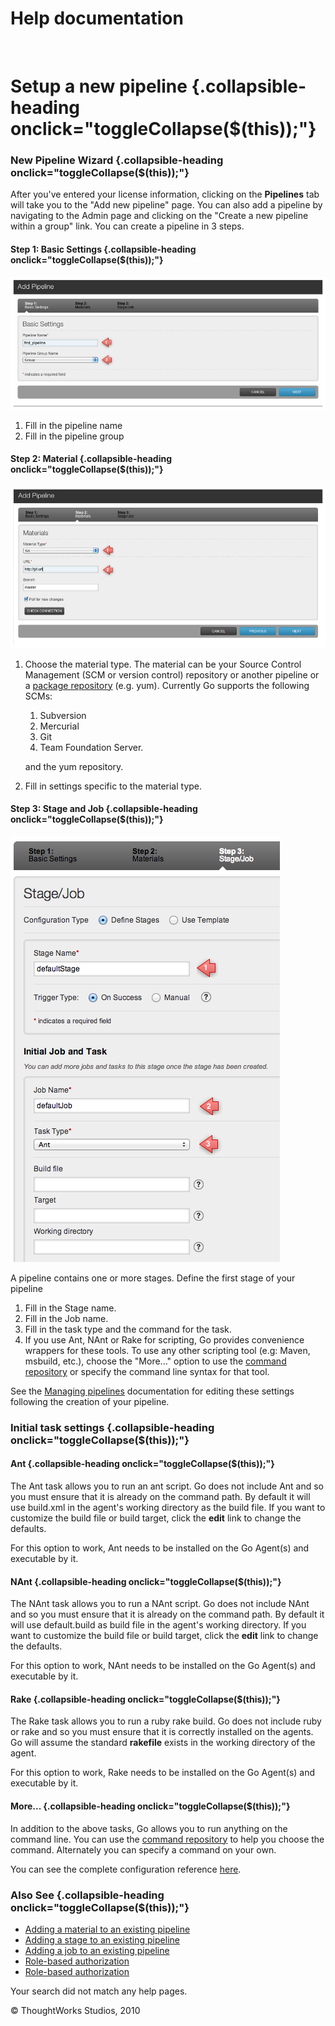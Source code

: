 Help documentation
==================

 

Setup a new pipeline {.collapsible-heading onclick="toggleCollapse($(this));"}
====================

### New Pipeline Wizard {.collapsible-heading onclick="toggleCollapse($(this));"}

After you've entered your license information, clicking on the
**Pipelines** tab will take you to the "Add new pipeline" page. You can
also add a pipeline by navigating to the Admin page and clicking on the
"Create a new pipeline within a group" link. You can create a pipeline
in 3 steps.

#### Step 1: Basic Settings {.collapsible-heading onclick="toggleCollapse($(this));"}

![](../resources/images/cruise/admin/new_pipeline_1.png)

1.  Fill in the pipeline name
2.  Fill in the pipeline group

#### Step 2: Material {.collapsible-heading onclick="toggleCollapse($(this));"}

![](../resources/images/cruise/admin/new_pipeline_2.png)

1.  Choose the material type. The material can be your Source Control
    Management (SCM or version control) repository or another pipeline
    or a [package repository](under_construction.html) (e.g. yum).
    Currently Go supports the following SCMs:
    1.  Subversion
    2.  Mercurial
    3.  Git
    4.  Team Foundation Server.

    and the yum repository.
2.  Fill in settings specific to the material type.

#### Step 3: Stage and Job {.collapsible-heading onclick="toggleCollapse($(this));"}

![](../resources/images/cruise/admin/new_pipeline_3.png)

A pipeline contains one or more stages. Define the first stage of your
pipeline

1.  Fill in the Stage name.
2.  Fill in the Job name.
3.  Fill in the task type and the command for the task.
4.  If you use Ant, NAnt or Rake for scripting, Go provides convenience
    wrappers for these tools. To use any other scripting tool (e.g:
    Maven, msbuild, etc.), choose the "More..." option to use the
    [command repository](command_repository.html) or specify the command
    line syntax for that tool.

See the [Managing pipelines](managing_pipelines.html) documentation for
editing these settings following the creation of your pipeline.

### Initial task settings {.collapsible-heading onclick="toggleCollapse($(this));"}

#### Ant {.collapsible-heading onclick="toggleCollapse($(this));"}

The Ant task allows you to run an ant script. Go does not include Ant
and so you must ensure that it is already on the command path. By
default it will use build.xml in the agent's working directory as the
build file. If you want to customize the build file or build target,
click the **edit** link to change the defaults.

For this option to work, Ant needs to be installed on the Go Agent(s)
and executable by it.

#### NAnt {.collapsible-heading onclick="toggleCollapse($(this));"}

The NAnt task allows you to run a NAnt script. Go does not include NAnt
and so you must ensure that it is already on the command path. By
default it will use default.build as build file in the agent's working
directory. If you want to customize the build file or build target,
click the **edit** link to change the defaults.

For this option to work, NAnt needs to be installed on the Go Agent(s)
and executable by it.

#### Rake {.collapsible-heading onclick="toggleCollapse($(this));"}

The Rake task allows you to run a ruby rake build. Go does not include
ruby or rake and so you must ensure that it is correctly installed on
the agents. Go will assume the standard **rakefile** exists in the
working directory of the agent.

For this option to work, Rake needs to be installed on the Go Agent(s)
and executable by it.

#### More... {.collapsible-heading onclick="toggleCollapse($(this));"}

In addition to the above tasks, Go allows you to run anything on the
command line. You can use the [command
repository](command_repository.html) to help you choose the command.
Alternately you can specify a command on your own.

You can see the complete configuration reference
[here](configuration_reference.html).

### Also See {.collapsible-heading onclick="toggleCollapse($(this));"}

-   [Adding a material to an existing pipeline](admin_add_material.html)
-   [Adding a stage to an existing pipeline](admin_add_stage.html)
-   [Adding a job to an existing pipeline](admin_add_job.html)
-   [Role-based authorization](dev_authorization.html)
-   [Role-based authorization](dev_authorization.html)

Your search did not match any help pages.



© ThoughtWorks Studios, 2010


